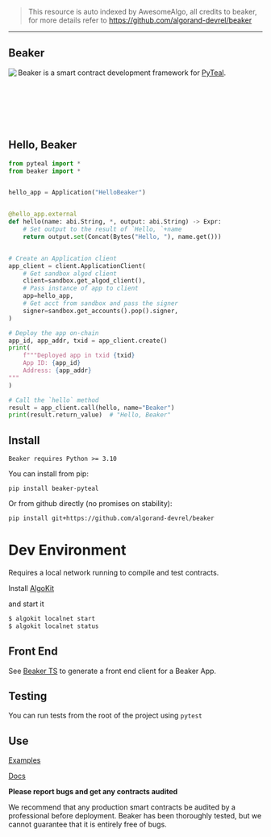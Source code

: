 > This resource is auto indexed by AwesomeAlgo, all credits to beaker, for more details refer to https://github.com/algorand-devrel/beaker

---

Beaker
------
<img align="left" src="https://raw.githubusercontent.com/algorand-devrel/beaker/master/beaker.png" margin="10px" >

Beaker is a smart contract development framework for [PyTeal](https://github.com/algorand/pyteal).



&nbsp;

&nbsp;

&nbsp;



## Hello, Beaker


```py
from pyteal import *
from beaker import *


hello_app = Application("HelloBeaker")


@hello_app.external
def hello(name: abi.String, *, output: abi.String) -> Expr:
    # Set output to the result of `Hello, `+name
    return output.set(Concat(Bytes("Hello, "), name.get()))


# Create an Application client
app_client = client.ApplicationClient(
    # Get sandbox algod client
    client=sandbox.get_algod_client(),
    # Pass instance of app to client
    app=hello_app,
    # Get acct from sandbox and pass the signer
    signer=sandbox.get_accounts().pop().signer,
)

# Deploy the app on-chain
app_id, app_addr, txid = app_client.create()
print(
    f"""Deployed app in txid {txid}
    App ID: {app_id} 
    Address: {app_addr} 
"""
)

# Call the `hello` method
result = app_client.call(hello, name="Beaker")
print(result.return_value)  # "Hello, Beaker"

```

## Install

    Beaker requires Python >= 3.10

You can install from pip:

`pip install beaker-pyteal`

Or from github directly (no promises on stability): 

`pip install git+https://github.com/algorand-devrel/beaker`

# Dev Environment 

Requires a local network running to compile and test contracts.

Install [AlgoKit](https://github.com/algorandfoundation/algokit-cli#install)

and start it 

```sh
$ algokit localnet start 
$ algokit localnet status
```

## Front End 


See [Beaker TS](https://github.com/algorand-devrel/beaker-ts) to generate a front end client for a Beaker App.

## Testing

You can run tests from the root of the project using `pytest`

## Use

[Examples](/examples/)

[Docs](https://beaker.algo.xyz)

**Please report bugs and get any contracts audited**

We recommend that any production smart contracts be audited by a professional before deployment. Beaker has been thoroughly tested, but we cannot guarantee that it is entirely free of bugs.
